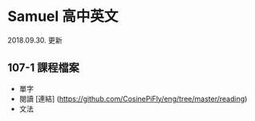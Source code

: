 # Samuel 高中英文
2018.09.30. 更新

## 107-1 課程檔案

- 單字
- 閱讀 [連結] (https://github.com/CosinePiFly/eng/tree/master/reading)
- 文法
